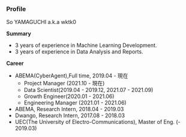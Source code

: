### Profile

So YAMAGUCHI a.k.a wktk0


**Summary**
- 3 years of experience in Machine Learning Development.
- 3 years of experience in Data Analysis and Reports.

**Career**
- ABEMA(CyberAgent),Full time, 2019.04 - 現在
  - Project Manager (2021.10 - 現在)   
  - Data Scientist(2019.04 - 2019.12, 2021.07 - 2021.09)
  - Growth Engineer(2020.01 - 2021.06)
  - Engineering Manager (2021.01 - 2021.06)
- ABEMA, Research Intern, 2018.04 - 2019.03
- Dwango, Research Intern, 2017.08 - 2018.03
- UEC(The University of Electro-Communications), Master of Eng. (- 2019.03)
 
